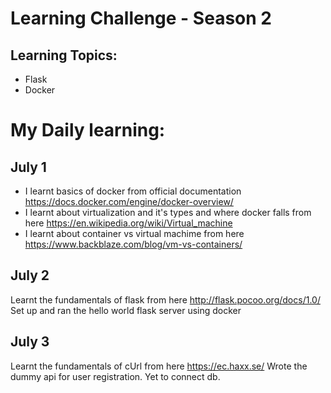 # Learning Challenge - Season 2

## Learning Topics:
- Flask 
- Docker


# My Daily learning:

## July 1
- I learnt basics of docker from official documentation https://docs.docker.com/engine/docker-overview/
- I learnt about virtualization and it's types and where docker falls from here https://en.wikipedia.org/wiki/Virtual_machine
- I learnt about container vs virtual machime from here https://www.backblaze.com/blog/vm-vs-containers/

## July 2
Learnt the fundamentals of flask from here http://flask.pocoo.org/docs/1.0/
Set up and ran the hello world flask server using docker

## July 3
Learnt the fundamentals of cUrl from here https://ec.haxx.se/
Wrote the dummy api for user registration. Yet to connect db.
